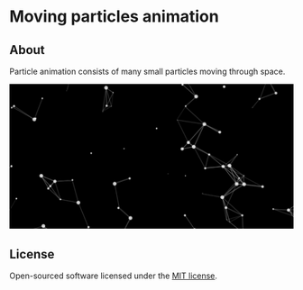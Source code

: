 # Moving particles animation #

## About ##

Particle animation consists of many small particles moving through space.

![Alt text](/src/moving-particles/git/moving-particles-screen.png?raw=true)

## License

Open-sourced software licensed under the [MIT license](https://opensource.org/licenses/MIT).
